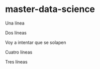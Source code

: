 # master-data-science

Una línea

Dos líneas

Voy a intentar que se solapen

Cuatro líneas

Tres líneas
